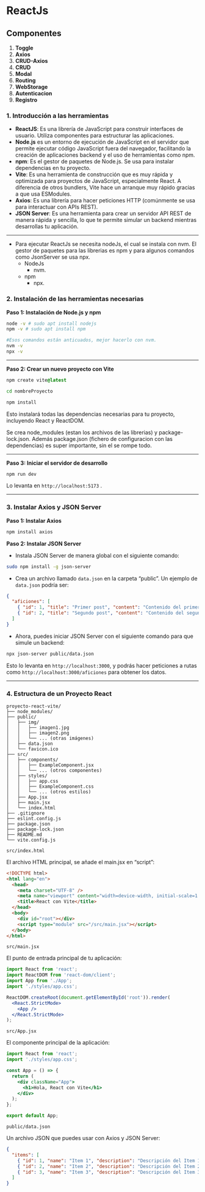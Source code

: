 # ReactJs

## **Componentes**
1. **Toggle**
2. **Axios**
3. **CRUD-Axios**
4. **CRUD**
5. **Modal**
6. **Routing**
7. **WebStorage**
8. **Autenticacion**
9. **Registro**

### **1. Introducción a las herramientas**

- **ReactJS**: Es una librería de JavaScript para construir interfaces de usuario. Utiliza componentes para estructurar las aplicaciones.
- **Node.js** es un entorno de ejecución de JavaScript en el servidor que permite ejecutar código JavaScript fuera del navegador, facilitando la creación de aplicaciones backend y el uso de herramientas como npm.
- **npm**: Es el gestor de paquetes de Node.js. Se usa para instalar dependencias en tu proyecto.
- **Vite**: Es una herramienta de construcción que es muy rápida y optimizada para proyectos de JavaScript, especialmente React. A diferencia de otros bundlers, Vite hace un arranque muy rápido gracias a que usa ESModules.
- **Axios**: Es una librería para hacer peticiones HTTP (comúnmente se usa para interactuar con APIs REST).
- **JSON Server**: Es una herramienta para crear un servidor API REST de manera rápida y sencilla, lo que te permite simular un backend mientras desarrollas tu aplicación.

---

- Para ejecutar ReactJs se necesita nodeJs, el cual se instala con nvm. El gestor de paquetes para las librerias es npm y para algunos comandos como JsonServer se usa npx.
    - NodeJs
        - nvm.
    - npm
        - npx.

### **2. Instalación de las herramientas necesarias**

**Paso 1: Instalación de Node.js y npm**

```bash
node -v # sudo apt install nodejs
npm -v # sudo apt install npm

#Esos comandos están anticuados, mejor hacerlo con nvm.
nvm -v
npx -v
```

---

**Paso 2: Crear un nuevo proyecto con Vite**

```css
npm create vite@latest 
```

```bash
cd nombreProyecto

```

```bash
npm install

```

Esto instalará todas las dependencias necesarias para tu proyecto, incluyendo React y ReactDOM.

 Se crea node_modules (estan los archivos de las librerias) y package-lock.json. Además package.json (fichero de configuracion con las dependencias) es super importante, sin el se rompe todo.

---

**Paso 3: Iniciar el servidor de desarrollo**

```bash
npm run dev

```

Lo levanta en `http://localhost:5173` .

---

### **3. Instalar Axios y JSON Server**

**Paso 1: Instalar Axios**

```bash
npm install axios

```

**Paso 2: Instalar JSON Server**

- Instala JSON Server de manera global con el siguiente comando:

```bash
sudo npm install -g json-server
```

- Crea un archivo llamado `data.json` en la carpeta “public”. Un ejemplo de `data.json` podría ser:

```json
{
  "aficiones": [
    { "id": 1, "title": "Primer post", "content": "Contenido del primer post" },
    { "id": 2, "title": "Segundo post", "content": "Contenido del segundo post" }
  ]
}

```

- Ahora, puedes iniciar JSON Server con el siguiente comando para que simule un backend:

```bash
npx json-server public/data.json

```

Esto lo levanta en `http://localhost:3000`, y podrás hacer peticiones a rutas como `http://localhost:3000/aficiones` para obtener los datos.

---

### **4. Estructura de un Proyecto React**

```
proyecto-react-vite/
├── node_modules/
├── public/
│   ├── img/
│   │   ├── imagen1.jpg
│   │   ├── imagen2.png
│   │   └── ... (otras imágenes)
│   ├── data.json
│   └── favicon.ico
├── src/
│   ├── components/
│   │   ├── ExampleComponent.jsx
│   │   └── ... (otros componentes)
│   ├── styles/
│   │   ├── app.css
│   │   ├── ExampleComponent.css
│   │   └── ... (otros estilos)
│   ├── App.jsx
│   ├── main.jsx
│   └── index.html
├── .gitignore
├── eslint.config.js
├── package.json
├── package-lock.json
├── README.md
└── vite.config.js

```

`src/index.html`

El archivo HTML principal, se añade el main.jsx en “script”:

```html
<!DOCTYPE html>
<html lang="en">
  <head>
    <meta charset="UTF-8" />
    <meta name="viewport" content="width=device-width, initial-scale=1.0" />
    <title>React con Vite</title>
  </head>
  <body>
    <div id="root"></div>
    <script type="module" src="/src/main.jsx"></script>
  </body>
</html>

```

`src/main.jsx`

El punto de entrada principal de tu aplicación:

```jsx
import React from 'react';
import ReactDOM from 'react-dom/client';
import App from './App';
import './styles/app.css';

ReactDOM.createRoot(document.getElementById('root')).render(
  <React.StrictMode>
    <App />
  </React.StrictMode>
);

```

`src/App.jsx`

El componente principal de la aplicación:

```jsx
import React from 'react';
import './styles/app.css';

const App = () => {
  return (
    <div className="App">
      <h1>Hola, React con Vite</h1>
    </div>
  );
};

export default App;

```

`public/data.json`

Un archivo JSON que puedes usar con Axios y JSON Server:

```json
{
  "items": [
    { "id": 1, "name": "Item 1", "description": "Descripción del Item 1" },
    { "id": 2, "name": "Item 2", "description": "Descripción del Item 2" },
    { "id": 3, "name": "Item 3", "description": "Descripción del Item 3" }
  ]
}

```